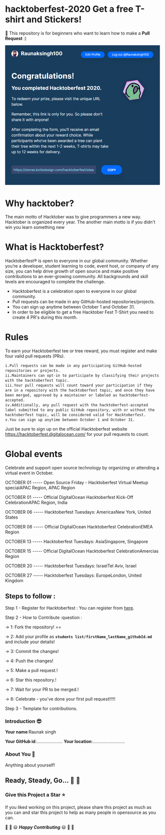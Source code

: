 # hacktoberfest-2020 Get a free T-shirt and Stickers!
:rocket:
This repository is for beginners who want to learn how to make a **Pull Request** :)

 
 ![poster](https://github.com/Raunaksingh100/Raunaksingh-hacktober-2020/blob/master/half.PNG)

# Why hacktober?
The main motto of Hacktober was to give programmers a new way.
Hacktober is organized every year. The another main motto is if you didn't win you learn something new
# What is Hacktoberfest?
Hacktoberfest® is open to everyone in our global community. Whether you’re a developer, student learning to code, event host, 
or company of any size, you can help drive growth of open source and make positive contributions to an ever-growing community. 
All backgrounds and skill levels are encouraged to complete the challenge.

* Hacktoberfest is a celebration open to everyone in our global community.
* Pull requests can be made in any GitHub-hosted repositories/projects.
* You can sign up anytime between October 1 and October 31.
* In order to be eligible to get a free Hacktober Fest T-Shirt you need to create 4 PR's during this month.

# Rules
To earn your Hacktoberfest tee or tree reward, you must register and make four valid pull requests (PRs).

	i.Pull requests can be made in any participating GitHub-hosted repositories or projects.
	ii.Maintainers can opt-in to participate by classifying their projects with the hacktoberfest topic.
	iii.Your pull requests will count toward your participation if they are in a repository with the hacktoberfest topic, and once they have been merged, approved by a maintainer or labeled as hacktoberfest-accepted.
	iv.Additionally, any pull request with the hacktoberfest-accepted label submitted to any public GitHub repository, with or without the hacktoberfest topic, will be considered valid for Hacktoberfest.
	v.You can sign up anytime between October 1 and October 31. 

Just be sure to sign up on the official Hacktoberfest website https://hacktoberfest.digitalocean.com/ for your pull requests to count.

# Global events
Celebrate and support open source technology by organizing or attending a virtual event in October.

OCTOBER 01 ----- Open Source Friday - Hacktoberfest Virtual Meetup specialAPAC Region, APAC Region

OCTOBER 01 ----- Official DigitalOcean Hacktoberfest Kick-Off CelebrationAPAC Region, India

OCTOBER 06 ----- Hacktoberfest Tuesdays: AmericasNew York, United States

OCTOBER 08 ----- Official DigitalOcean Hacktoberfest CelebrationEMEA Region

OCTOBER 13 ----- Hacktoberfest Tuesdays: AsiaSingapore, Singapore

OCTOBER 15 ----- Official DigitalOcean Hacktoberfest CelebrationAmercias Region

OCTOBER 20 ----- Hacktoberfest Tuesdays: IsraelTel Aviv, Israel

OCTOBER 27 ----- Hacktoberfest Tuesdays: EuropeLondon, United Kingdom

## Steps to follow :


Step 1 - Register for Hacktoberfest :
You can register from [here](https://hacktoberfest.digitalocean.com).

Step 2 - How to Contribute :question :

 -> 1: Fork the repository!
       == 

 -> 2: Add your profile as **`students list/firstName_lastName_githubId.md`** and include your details!

 -> 3: Commit the changes!

 -> 4: Push the changes!

 -> 5: Make a pull request.!

 -> 6: Star this repository.!

 -> 7: Wait for your PR to be merged.!

 -> 8: Celebrate - you've done your first pull request!!!!!


Step 3 - Template for contributions.

### Introduction :sunglasses:

**Your name**:Raunak singh

**Your GitHub id**:.....................
**Your location**:..........................

### About You :boy:

Anything about yourself!

## Ready, Steady, Go... :turtle: :rabbit2:
### Give this Project a Star :star:

If you liked working on this project, please share this project as much 
as you can and star this project to help as many people in opensource as you can.

:tada: :confetti_ball: :smiley: _**Happy Contributing**_ :smiley: :confetti_ball: :tada:
